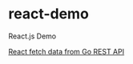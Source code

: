 # react-demo
React.js Demo

[React fetch data from Go REST API](https://matthung0807.blogspot.com/2022/12/blog-post.html)
